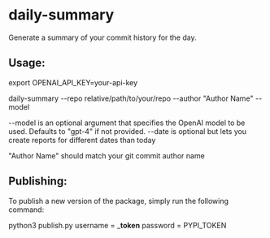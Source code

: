 # daily-summary

Generate a summary of your commit history for the day.

## Usage:
export OPENAI_API_KEY=your-api-key

daily-summary --repo relative/path/to/your/repo --author "Author Name" --model <model-name>

--model is an optional argument that specifies the OpenAI model to be used. Defaults to "gpt-4" if not provided.
--date is optional but lets you create reports for different dates than today
  
  "Author Name" should match your git commit author name

## Publishing:

To publish a new version of the package, simply run the following command:

python3 publish.py
username = \___token__
password = PYPI_TOKEN